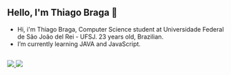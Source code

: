 ## Hello, I'm Thiago Braga 👋

- Hi, i'm Thiago Braga, Computer Science student at Universidade Federal de São João del Rei - UFSJ. 23 years old, Brazilian.
- I’m currently learning JAVA and JavaScript.

##
<div>
  <a href="https://www.linkedin.com/in/thiagoamorimbraga/" target="_blank"><img src="https://img.shields.io/badge/-Gmail-%23333?style=for-the-badge&logo=gmail&logoColor=red" target="blank">
  <a href="mailto:thiagobragaamorim@gmail.com"><img src="https://img.shields.io/badge/-LinkedIn-%230077B5?style=for-the-badge&logo=linkedin&logoColor=white" target="blank">
</div>
